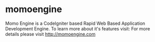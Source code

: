momoengine
==========
Momo Engine is a CodeIgniter based Rapid Web Based Application Development Engine. To learn more about it's features visit:
For more details please visit http://momoengine.com
